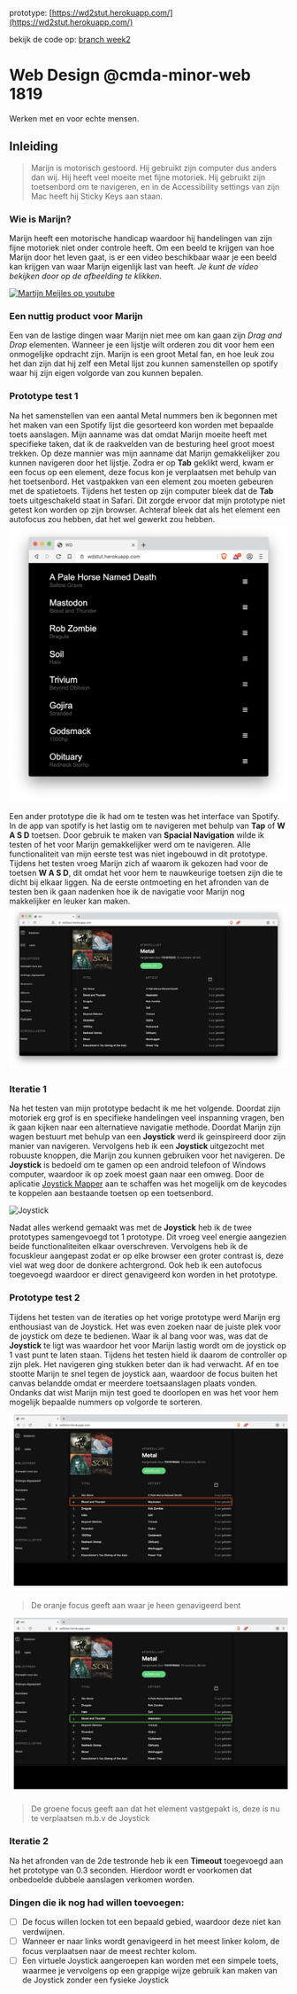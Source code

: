 prototype: [https://wd2stut.herokuapp.com/](https://wd2stut.herokuapp.com/)

bekijk de code op: [branch week2](https://github.com/RobinStut/web-design-1819/tree/week2)

# Web Design @cmda-minor-web 1819
Werken met en voor echte mensen.

## Inleiding
> Marijn is motorisch gestoord. Hij gebruikt zijn computer dus anders dan wij. Hij heeft veel moeite met fijne motoriek. Hij gebruikt zijn toetsenbord om te navigeren, en in de Accessibility settings van zijn Mac heeft hij Sticky Keys aan staan.

### Wie is Marijn?
Marijn heeft een motorische handicap waardoor hij handelingen van zijn fijne motoriek niet onder controle heeft. Om een beeld te krijgen van hoe Marijn door het leven gaat, is er een video beschikbaar waar je een beeld kan krijgen van waar Marijn eigenlijk last van heeft. *Je kunt de video bekijken door op de afbeelding te klikken.*

[![Martijn Meijles op youtube ](https://i.ytimg.com/vi/8V25yphVEIo/maxresdefault.jpg)](https://www.youtube.com/watch?v=8V25yphVEIo)

### Een nuttig product voor Marijn

Een van de lastige dingen waar Marijn niet mee om kan gaan zijn *Drag and Drop* elementen. Wanneer je een lijstje wilt orderen zou dit voor hem een onmogelijke opdracht zijn. Marijn is een groot Metal fan, en hoe leuk zou het dan zijn dat hij zelf een Metal lijst zou kunnen samenstellen op spotify waar hij zijn eigen volgorde van zou kunnen bepalen.

### Prototype test 1

Na het samenstellen van een aantal Metal nummers ben ik begonnen met het maken van een Spotify lijst die gesorteerd kon worden met bepaalde toets aanslagen. Mijn aanname was dat omdat Marijn moeite heeft met specifieke taken, dat ik de raakvelden van de besturing heel groot moest trekken. Op deze mannier was mijn aanname dat Marijn gemakkelijker zou kunnen navigeren door het lijstje. Zodra er op __Tab__ geklikt werd, kwam er een focus op een element, deze focus kon je verplaatsen met behulp van het toetsenbord. Het vastpakken van een element zou moeten gebeuren met de spatietoets. Tijdens het testen op zijn computer bleek dat de __Tab__ toets uitgeschakeld staat in Safari. Dit zorgde ervoor dat mijn prototype niet getest kon worden op zijn browser. Achteraf bleek dat als het element een autofocus zou hebben, dat het wel gewerkt zou hebben.
![prototype 1.1](p1-1.png)

Een ander prototype die ik had om te testen was het interface van Spotify. In de app van spotify is het lastig om te navigeren met behulp van __Tap__ of __W A S D__ toetsen. Door gebruik te maken van __Spacial Navigation__ wilde ik testen of het voor Marijn gemakkelijker werd om te navigeren. Alle functionaliteit van mijn eerste test was niet ingebouwd in dit prototype. Tijdens het testen vroeg Marijn zich af waarom ik gekozen had voor de toetsen __W A S D__, dit omdat het voor hem te nauwkeurige toetsen zijn die te dicht bij elkaar liggen. Na de eerste ontmoeting en het afronden van de testen ben ik gaan nadenken hoe ik de navigatie voor Marijn nog makkelijker en leuker kan maken.
![prototype 1.2](p1-2.png)

### Iteratie 1

Na het testen van mijn prototype bedacht ik me het volgende. Doordat zijn motoriek erg grof is en specifieke handelingen veel inspanning vragen, ben ik gaan kijken naar een alternatieve navigatie methode. Doordat Marijn zijn wagen bestuurt met behulp van een __Joystick__ werd ik geinspireerd door zijn manier van navigeren. Vervolgens heb ik een __Joystick__ uitgezocht met robuuste knoppen, die Marijn zou kunnen gebruiken voor het navigeren. De __Joystick__ is bedoeld om te gamen op een android telefoon of Windows computer, waardoor ik op zoek moest gaan naar een omweg. Door de aplicatie [Joystick Mapper](https://joystickmapper.com/) aan te schaffen was het mogelijk om de keycodes te koppelen aan bestaande toetsen op een toetsenbord.

![Joystick](https://www.speedlink.com/out/pictures/master/product/1/sl-650212-bkrd_rgb_001.jpg)

Nadat alles werkend gemaakt was met de __Joystick__ heb ik de twee prototypes samengevoegd tot 1 prototype. Dit vroeg veel energie aangezien beide functionaliteiten elkaar overschreven. Vervolgens heb ik de focuskleur aangepast zodat er op elke browser een groter contrast is, deze viel wat weg door de donkere achtergrond. Ook heb ik een autofocus toegevoegd waardoor er direct genavigeerd kon worden in het prototype.


### Prototype test 2

Tijdens het testen van de iteraties op het vorige prototype werd Marijn erg enthousiast van de Joystick. Het was even zoeken naar de juiste plek voor de joystick om deze te bedienen. Waar ik al bang voor was, was dat de __Joystick__ te ligt was waardoor het voor Marijn lastig wordt om de joystick op 1 vast punt te laten staan. Tijdens het testen hield ik daarom de controller op zijn plek. Het navigeren ging stukken beter dan ik had verwacht. Af en toe stootte Marijn te snel tegen de joystick aan, waardoor de focus buiten het canvas belandde omdat er meerdere toetsaanslagen plaats vonden. Ondanks dat wist Marijn mijn test goed te doorlopen en was het voor hem mogelijk bepaalde nummers op volgorde te sorteren. 

![prototype 2.1](p2-1.png)
>De oranje focus geeft aan waar je heen genavigeerd bent

![prototype 2.2](p2-2.png)
>De groene focus geeft aan dat het element vastgepakt is, deze is nu te verplaatsen m.b.v de Joystick



### Iteratie 2

Na het afronden van de 2de testronde heb ik een __Timeout__ toegevoegd aan het prototype van 0.3 seconden. Hierdoor wordt er voorkomen dat onbedoelde dubbele aanslagen verkomen worden. 

### Dingen die ik nog had willen toevoegen:

- [ ] De focus willen locken tot een bepaald gebied, waardoor deze niet kan verdwijnen.
- [ ] Wanneer er naar links wordt genavigeerd in het meest linker kolom, de focus verplaatsen naar de meest rechter kolom.
- [ ] Een virtuele Joystick aangeroepen kan worden met een simpele toets, waarmee je vervolgens op een grappige wijze gebruik kan maken van de Joystick zonder een fysieke Joystick